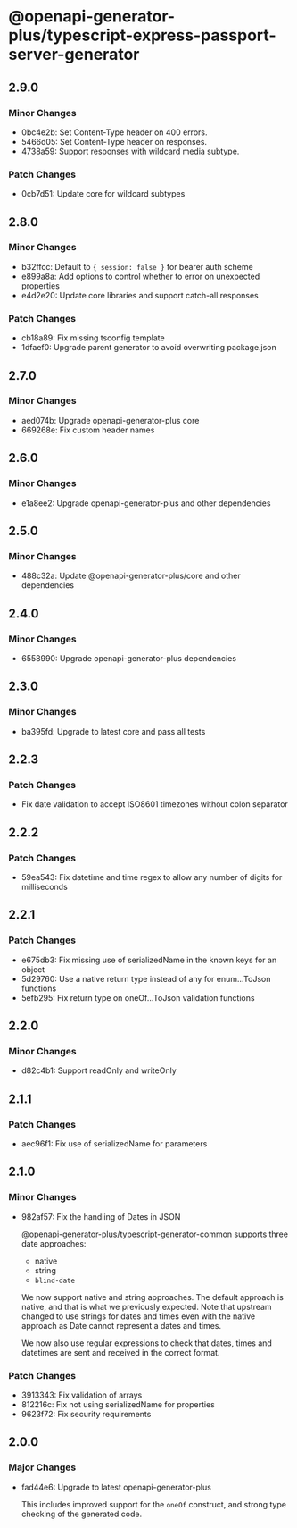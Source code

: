 # @openapi-generator-plus/typescript-express-passport-server-generator

## 2.9.0

### Minor Changes

- 0bc4e2b: Set Content-Type header on 400 errors.
- 5466d05: Set Content-Type header on responses.
- 4738a59: Support responses with wildcard media subtype.

### Patch Changes

- 0cb7d51: Update core for wildcard subtypes

## 2.8.0

### Minor Changes

- b32ffcc: Default to `{ session: false }` for bearer auth scheme
- e899a8a: Add options to control whether to error on unexpected properties
- e4d2e20: Update core libraries and support catch-all responses

### Patch Changes

- cb18a89: Fix missing tsconfig template
- 1dfaef0: Upgrade parent generator to avoid overwriting package.json

## 2.7.0

### Minor Changes

- aed074b: Upgrade openapi-generator-plus core
- 669268e: Fix custom header names

## 2.6.0

### Minor Changes

- e1a8ee2: Upgrade openapi-generator-plus and other dependencies

## 2.5.0

### Minor Changes

- 488c32a: Update @openapi-generator-plus/core and other dependencies

## 2.4.0

### Minor Changes

- 6558990: Upgrade openapi-generator-plus dependencies

## 2.3.0

### Minor Changes

- ba395fd: Upgrade to latest core and pass all tests

## 2.2.3

### Patch Changes

- Fix date validation to accept ISO8601 timezones without colon separator

## 2.2.2

### Patch Changes

- 59ea543: Fix datetime and time regex to allow any number of digits for milliseconds

## 2.2.1

### Patch Changes

- e675db3: Fix missing use of serializedName in the known keys for an object
- 5d29760: Use a native return type instead of any for enum...ToJson functions
- 5efb295: Fix return type on oneOf...ToJson validation functions

## 2.2.0

### Minor Changes

- d82c4b1: Support readOnly and writeOnly

## 2.1.1

### Patch Changes

- aec96f1: Fix use of serializedName for parameters

## 2.1.0

### Minor Changes

- 982af57: Fix the handling of Dates in JSON

  @openapi-generator-plus/typescript-generator-common supports three date approaches:

  - native
  - string
  - `blind-date`

  We now support native and string approaches. The default approach is native, and that is what we
  previously expected. Note that upstream changed to use strings for dates and times even with the native approach
  as Date cannot represent a dates and times.

  We now also use regular expressions to check that dates, times and datetimes are sent and received in the correct format.

### Patch Changes

- 3913343: Fix validation of arrays
- 812216c: Fix not using serializedName for properties
- 9623f72: Fix security requirements

## 2.0.0

### Major Changes

- fad44e6: Upgrade to latest openapi-generator-plus

  This includes improved support for the `oneOf` construct, and strong type checking of the generated code.
